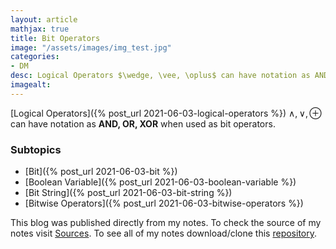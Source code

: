 ```yaml
---
layout: article
mathjax: true
title: Bit Operators
image: "/assets/images/img_test.jpg"
categories:
- DM
desc: Logical Operators $\wedge, \vee, \oplus$ can have notation as AND, OR, XOR when used as bit operators. 
imagealt: 
---
```


[Logical Operators]({% post_url 2021-06-03-logical-operators %}) $\wedge, \vee, \oplus$ can have notation as **AND, OR, XOR** when used as bit operators.


































































































































































































































































































































































### Subtopics
- [Bit]({% post_url 2021-06-03-bit %})
- [Boolean Variable]({% post_url 2021-06-03-boolean-variable %})
- [Bit String]({% post_url 2021-06-03-bit-string %})
- [Bitwise Operators]({% post_url 2021-06-03-bitwise-operators %})

This blog was published directly from my notes.
To check the source of my notes visit [Sources](sources.html).
To see all of my notes download/clone this [repository](https://github.com/bovem/CS).